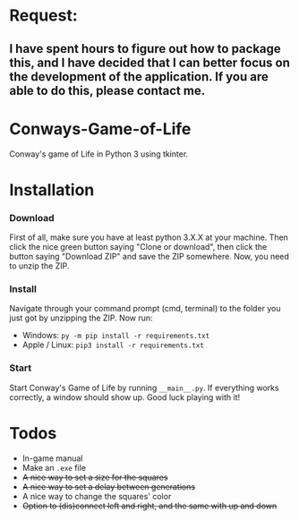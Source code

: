 # Request:
## I have spent hours to figure out how to package this, and I have decided that I can better focus on the development of the application. If you are able to do this, please contact me.

# Conways-Game-of-Life
Conway's game of Life in Python 3 using tkinter.

# Installation
### Download
First of all, make sure you have at least python 3.X.X at your machine. Then click the nice green button saying "Clone or download", then click the button saying "Download ZIP" and save the ZIP somewhere. Now, you need to unzip the ZIP.

### Install
Navigate through your command prompt (cmd, terminal) to the folder you just got by unzipping the ZIP. Now run:
* Windows: `py -m pip install -r requirements.txt`
* Apple / Linux: `pip3 install -r requirements.txt`

### Start
Start Conway's Game of Life by running `__main__.py`. If everything works correctly, a window should show up. Good luck playing with it!

# Todos
* In-game manual
* Make an `.exe` file
* ~~A nice way to set a size for the squares~~
* ~~A nice way to set a delay between generations~~
* A nice way to change the squares' color
* ~~Option to (dis)connect left and right, and the same with up and down~~